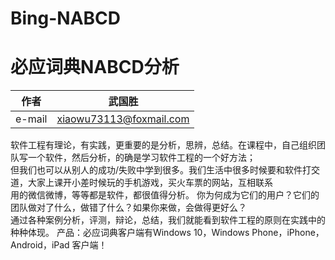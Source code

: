 # Bing-NABCD
必应词典NABCD分析
============

作者 | 武国胜
------------ | -------------
e-mail | xiaowu73113@foxmail.com

软件工程有理论，有实践，更重要的是分析，思辨，总结。在课程中，自己组织团队写一个软件，然后分析，的确是学习软件工程的一个好方法；<br>
但我们也可以从别人的成功/失败中学到很多。我们生活中很多时候要和软件打交道，大家上课开小差时候玩的手机游戏，买火车票的网站，互相联系<br>
用的微信微博，等等都是软件，都很值得分析。 你为何成为它们的用户？它们的团队做对了什么，做错了什么？如果你来做，会做得更好么？<br> 
    通过各种案例分析，评测，辩论，总结，我们就能看到软件工程的原则在实践中的种种体现。
    产品：必应词典客户端有Windows 10，Windows Phone，iPhone，Android，iPad 客户端！
